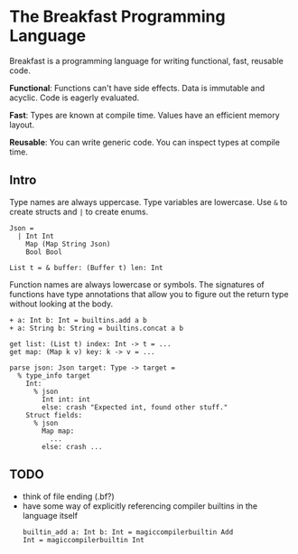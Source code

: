 # The Breakfast Programming Language

Breakfast is a programming language for writing functional, fast, reusable code.

**Functional**:
Functions can't have side effects. Data is immutable and acyclic. Code is eagerly evaluated.

**Fast**:
Types are known at compile time. Values have an efficient memory layout.

**Reusable**:
You can write generic code. You can inspect types at compile time.

## Intro

Type names are always uppercase. Type variables are lowercase. Use `&` to create structs and `|` to create enums.

```breakfast
Json =
  | Int Int
    Map (Map String Json)
    Bool Bool

List t = & buffer: (Buffer t) len: Int
```

Function names are always lowercase or symbols. The signatures of functions have type annotations that allow you to figure out the return type without looking at the body.

```breakfast
+ a: Int b: Int = builtins.add a b
+ a: String b: String = builtins.concat a b

get list: (List t) index: Int -> t = ...
get map: (Map k v) key: k -> v = ...

parse json: Json target: Type -> target =
  % type_info target
    Int:
      % json
        Int int: int
        else: crash "Expected int, found other stuff."
    Struct fields:
      % json
        Map map:
          ...
        else: crash ...
```

## TODO

- think of file ending (.bf?)
- have some way of explicitly referencing compiler builtins in the language itself
  ```
  builtin_add a: Int b: Int = magiccompilerbuiltin Add
  Int = magiccompilerbuiltin Int
  ```
